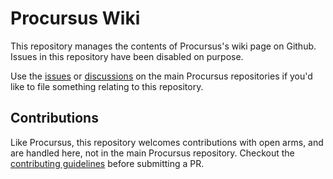 # Procursus Wiki
This repository manages the contents of Procursus's wiki page on Github. Issues in this repository have been disabled on purpose.

Use the [issues](https://github.com/ProcursusTeam/Procursus/issues) or [discussions](https://github.com/ProcursusTeam/Procursus/discussions) on the main Procursus repositories if you'd like to file something relating to this repository.

## Contributions
Like Procursus, this repository welcomes contributions with open arms, and are handled here, not in the main Procursus repository. Checkout the [contributing guidelines](./CONTRIBUTING.md) before submitting a PR.
